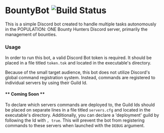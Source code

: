 # BountyBot ![Build Status](https://dev.azure.com/WordlessSafe1/BountyBot/_apis/build/status/WordlessSafe1.BountyBot?branchName=main)
This is a simple Discord bot created to handle multiple tasks autonomously in the POPULATION: ONE Bounty Hunters Discord server, primarily the management of bounties.

### Usage
In order to run this bot, a valid Discord Bot token is required. It should be placed in a file titled `token.tok` and located in the executable's directory.

Because of the small target audience, this bot does not utilize Discord's global command registration system.
Instead, commands are registered to individual servers by using their Guild Id. 
#### ** Coming Soon **
To declare which servers commands are deployed to, the Guild Ids should be placed on separate lines in a file titled `servers.cfg` and located in the executable's directory. 
Additionally, you can declare a 'deployment' guild by following the Id with `, true`. 
This will prevent the bot from registering commands to these servers when launched with the `DEBUG` argument. 
